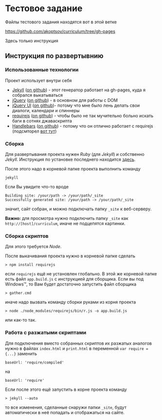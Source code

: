 ﻿Тестовое задание
=================

Файлы тестового задания находятся вот в этой ветке

https://github.com/akoptsov/curriculum/tree/gh-pages

Здесь только инструкция

Инструкция по развертывнию
--------------------------

### Использованные технологии

Проект использует внутри себя 
* [Jekyll](http://jekyllrb.com/) ([on github](https://github.com/mojombo/jekyll)) - этот генератор работает на gh-pages, куда я собрался выкатываться
* [jQuery](http://jquery.com/) ([on github](https://github.com/jrburke/requirejs)) - в основном для работы с DOM
* [jQuery UI](http://jqueryui.com/) ([on github](https://github.com/jquery/jquery-ui))- потому что мне было лень делать свои диалоги, календари и спиннеры
* [requirejs](http://requirejs.org/) ([on github](https://github.com/jrburke/requirejs)) - чтобы было не так мучительно больно искать баги в сотнях джаваскрипта
* [Handlebars](http://handlebarsjs.com/) ([on github](https://github.com/wycats/handlebars.js)) - потому что он отлично работает с requirejs (подсмторел [вот тут](http://events.yandex.ru/talks/273/))

### Сборка 

Для развертывания проекта нужен *Ruby* (для *Jekyll*) и собственно *Jekyll*. 
Инструкция по установке последнего находится [здесь](https://github.com/mojombo/jekyll/wiki/Install).

После этого надо в корневой папке проекта выполнить команду

    jekyll

Если Вы увидите что-то вроде

    Building site: /your/path -> /your/path/_site
    Successfully generated site: /your/path -> /your/path/_site

значит, сайт собран, и можно подключать папку `_site` к веб-серверу.

**Важно:** для просмотра нужно подключить папку `_site` как `http://[host]/curriculum`, 
иначе не подцепятся картинки.

### Сборка скриптов

Для этого требуется *Node*.

После выкачивания проекта нужно в корневой папке сделать

    > npm install requirejs

если `requirejs` ещё не установлен глобально. 
В этой же корневой папке есть файл `app.build.js` c инструкцией для сборщика. Если вы под Windows&#8482;, 
то Вам будет достаточно запустить файл сборщика

    > gather.cmd

иначе надо вызвать команду сборки руками из корня проекта

    > node ./node_modules/requirejs/bin/r.js -o app.build.js

или как-то так.

### Работа с разжатыми скриптами

Для подключения вместо собранных скриптов их разжатых аналогов нужно в файлах `index.html` и `print.html`
в переменной  `var require = {...}` заменить

    baseUrl: 'require/compiled'

на

    baseUrl: 'require'

Если после этого ещё запустить в корне проекта команду

    > jekyll --auto

то все изменения, сделанные снаружи папки `_site`, будут автоматически в неё попадать и отображаться на сайте.




